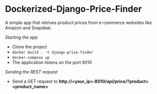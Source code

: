 # Dockerized-Django-Price-Finder
A simple app that retrives product prices from e-commerce websites like Amazon and Snapdeal.

*Starting the app*
- Clone the project
- `docker build . -t django-price-finder`
- `docker-compose up`
- The application listens on the port 8010

*Sending the REST request*
- Send a GET request to **http://<your_ip>:8010/api/price/?product=<product_name>**
